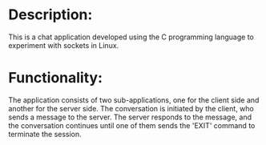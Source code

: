 # Description:
This is a chat application developed using the C programming language to experiment with sockets in Linux.

# Functionality:
The application consists of two sub-applications, one for the client side and another for the server side. The conversation is initiated by the client, who sends a message to the server. The server responds to the message, and the conversation continues until one of them sends the 'EXIT' command to terminate the session.
